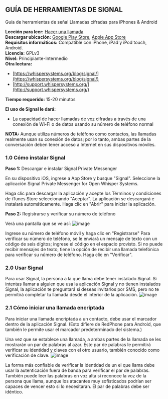 [Title]: # ()
[Order]: # (0)

## GUÍA DE HERRAMIENTAS DE SIGNAL

Guía de herramientas de señal 
Llamadas cifradas para iPhones & Android

**Lección para leer:** [Hacer una llamada](umbrella://lesson/making-a-call)   
**Descargar ubicación:** [Google Play Store](https://play.google.com/store/apps/details?id=org.thoughtcrime.securesms), [Apple App Store](https://itunes.apple.com/us/app/signal-private-messenger/id874139669?mt=8)  
**Requisitos informáticos:** Compatible con iPhone, iPad y iPod touch, Android.  
**Licencia:** GPLv3  
**Nivel:** Principiante-Intermedio  
**Otra lectura:**  
- [https://whispersystems.org/blog/signal/](https://whispersystems.org/blog/signal/) 
- [http://support.whispersystems.org/](http://support.whispersystems.org/) 

**Tiempo requerido:** 15-20 minutos

**El uso de Signal le dará:** 
* La capacidad de hacer llamadas de voz cifradas a través de una conexión de Wi-Fi o de datos usando su número de teléfono normal

**NOTA:** 
Aunque utiliza números de teléfono como contactos, las llamadas realmente usan su conexión de datos; por lo tanto, ambas partes de la conversación deben tener acceso a Internet en sus dispositivos móviles. 

### 1.0 Cómo instalar Signal

**Paso 1:** Descargar e instalar Signal Private Messenger

En su dispositivo iOS, ingrese a App Store y busque "Signal". Seleccione la aplicación Signal Private Messenger for Open Whisper Systems.

Haga clic para descargar la aplicación y acepte los Términos y condiciones de iTunes Store seleccionando "Aceptar". La aplicación se descargará e instalará automáticamente. Haga clic en "Abrir" para iniciar la aplicación.

**Paso 2:** Registrarse y verificar su número de teléfono

Verá una pantalla que se ve así: 
![image](tool_signal1.png)

Ingrese su número de teléfono móvil y haga clic en "Registrarse" Para verificar su número de teléfono, se le enviará un mensaje de texto con un código de seis dígitos; ingrese el código en el espacio provisto. Si no puede recibir mensajes de texto, tiene la opción de recibir una llamada telefónica para verificar su número de teléfono. Haga clic en "Verificar".

### 2.0 Usar Signal

Para usar Signal, la persona a la que llama debe tener instalado Signal. Si intentas llamar a alguien que usa la aplicación Signal y no tienen instalados Signal, la aplicación te preguntará si deseas invitarlos por SMS, pero no te permitirá completar tu llamada desde el interior de la aplicación.
![image](tool_signal2.png)

### 2.1 Cómo iniciar una llamada encriptada

Para iniciar una llamada encriptada a un contacto, debe usar el marcador dentro de la aplicación Signal. (Esto difiere de RedPhone para Android, que también le permite usar el marcador predeterminado del sistema.)

Una vez que se establece una llamada, a ambas partes de la llamada se les mostrarán un par de palabras al azar. Este par de palabras le permitirá verificar su identidad y claves con el otro usuario, también conocido como verificación de clave.
![image](tool_signal3.png)

La forma más confiable de verificar la identidad de un el que llama debe usar la autenticación fuera de banda para verificar el par de palabras. También puede leer las palabras en voz alta si reconoce la voz de la persona que llama, aunque los atacantes muy sofisticados podrían ser capaces de vencer esto si lo necesitaran. El par de palabras debe ser idéntico.
